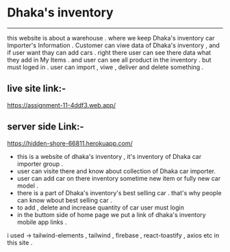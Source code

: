 
# Dhaka's inventory
***
this website is about a warehouse . where we keep Dhaka's inventory car Importer's Information .
Customer can viwe data of  Dhaka's inventory , and if user  want thay can add cars .
right there user can see there data what they add in My Items .
and user can see all product in the inventory . but must loged in .
user can import , viwe , deliver and delete something .

## live site link:-
https://assignment-11-4ddf3.web.app/
## server side Link:-
https://hidden-shore-66811.herokuapp.com/

* this is a website of dhaka's inventory , it's inventory of Dhaka car importer group .
* user can visite there and know about collection of Dhaka car importer.
* user can add car on there inventory sometime new item or fully new car model .
* there is a part of Dhaka's inventory's best selling car . that's why people can know wbout best selling car .
* to add , delete and increase quantity of car user must login 
* in the buttom side of home page we put a link of dhaka's inventory mobile app links . 



i used -> tailwind-elements , tailwind , firebase , react-toastify , axios etc in this site .